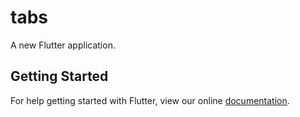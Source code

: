 # tabs

A new Flutter application.

## Getting Started

For help getting started with Flutter, view our online
[documentation](https://flutter.io/).
